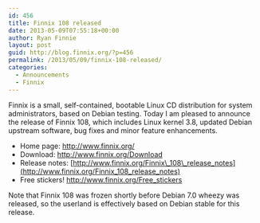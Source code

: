 ```yaml
---
id: 456
title: Finnix 108 released
date: 2013-05-09T07:55:18+00:00
author: Ryan Finnie
layout: post
guid: http://blog.finnix.org/?p=456
permalink: /2013/05/09/finnix-108-released/
categories:
  - Announcements
  - Finnix
---
```

Finnix is a small, self-contained, bootable Linux CD distribution for system administrators, based on Debian testing. Today I am pleased to announce the release of Finnix 108, which includes Linux kernel 3.8, updated Debian upstream software, bug fixes and minor feature enhancements.

  * Home page: <http://www.finnix.org/>
  * Download: <http://www.finnix.org/Download>
  * Release notes: [http://www.finnix.org/Finnix\_108\_release_notes](http://www.finnix.org/Finnix_108_release_notes)
  * Free stickers! <http://www.finnix.org/Free_stickers>

Note that Finnix 108 was frozen shortly before Debian 7.0 wheezy was released, so the userland is effectively based on Debian stable for this release.